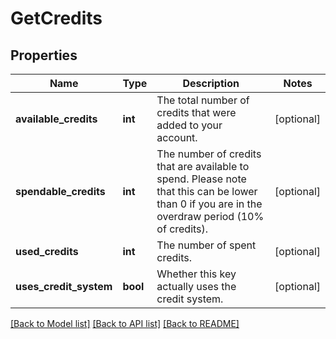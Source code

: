 # GetCredits

## Properties
Name | Type | Description | Notes
------------ | ------------- | ------------- | -------------
**available_credits** | **int** | The total number of credits that were added to your account. | [optional] 
**spendable_credits** | **int** | The number of credits that are available to spend. Please note that this can be lower than 0 if you are in the overdraw period (10% of credits). | [optional] 
**used_credits** | **int** | The number of spent credits. | [optional] 
**uses_credit_system** | **bool** | Whether this key actually uses the credit system. | [optional] 

[[Back to Model list]](../README.md#documentation-for-models) [[Back to API list]](../README.md#documentation-for-api-endpoints) [[Back to README]](../README.md)


